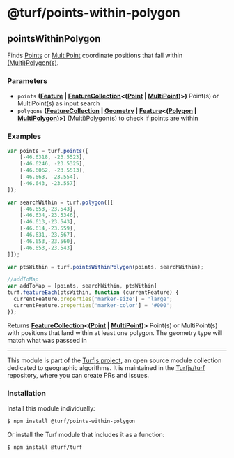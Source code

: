# @turf/points-within-polygon

<!-- Generated by documentation.js. Update this documentation by updating the source code. -->

## pointsWithinPolygon

Finds [Points][1] or [MultiPoint][2] coordinate positions that fall within [(Multi)Polygon(s)][3].

### Parameters

*   `points` **([Feature][4] | [FeatureCollection][5]<([Point][6] | [MultiPoint][7])>)** Point(s) or MultiPoint(s) as input search
*   `polygons` **([FeatureCollection][5] | [Geometry][8] | [Feature][4]<([Polygon][9] | [MultiPolygon][10])>)** (Multi)Polygon(s) to check if points are within

### Examples

```javascript
var points = turf.points([
    [-46.6318, -23.5523],
    [-46.6246, -23.5325],
    [-46.6062, -23.5513],
    [-46.663, -23.554],
    [-46.643, -23.557]
]);

var searchWithin = turf.polygon([[
    [-46.653,-23.543],
    [-46.634,-23.5346],
    [-46.613,-23.543],
    [-46.614,-23.559],
    [-46.631,-23.567],
    [-46.653,-23.560],
    [-46.653,-23.543]
]]);

var ptsWithin = turf.pointsWithinPolygon(points, searchWithin);

//addToMap
var addToMap = [points, searchWithin, ptsWithin]
turf.featureEach(ptsWithin, function (currentFeature) {
  currentFeature.properties['marker-size'] = 'large';
  currentFeature.properties['marker-color'] = '#000';
});
```

Returns **[FeatureCollection][5]<([Point][6] | [MultiPoint][7])>** Point(s) or MultiPoint(s) with positions that land within at least one polygon.  The geometry type will match what was passsed in

[1]: https://tools.ietf.org/html/rfc7946#section-3.1.2

[2]: https://tools.ietf.org/html/rfc7946#section-3.1.3

[3]: https://tools.ietf.org/html/rfc7946#section-3.1.6

[4]: https://tools.ietf.org/html/rfc7946#section-3.2

[5]: https://tools.ietf.org/html/rfc7946#section-3.3

[6]: https://tools.ietf.org/html/rfc7946#section-3.1.2

[7]: https://tools.ietf.org/html/rfc7946#section-3.1.3

[8]: https://tools.ietf.org/html/rfc7946#section-3.1

[9]: https://tools.ietf.org/html/rfc7946#section-3.1.6

[10]: https://tools.ietf.org/html/rfc7946#section-3.1.7

<!-- This file is automatically generated. Please don't edit it directly:
if you find an error, edit the source file (likely index.js), and re-run
./scripts/generate-readmes in the turf project. -->

---

This module is part of the [Turfjs project](http://turfjs.org/), an open source
module collection dedicated to geographic algorithms. It is maintained in the
[Turfjs/turf](https://github.com/Turfjs/turf) repository, where you can create
PRs and issues.

### Installation

Install this module individually:

```sh
$ npm install @turf/points-within-polygon
```

Or install the Turf module that includes it as a function:

```sh
$ npm install @turf/turf
```
